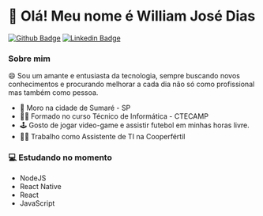 # 👋 Olá! Meu nome é William José Dias

[![Github Badge](https://img.shields.io/badge/-Github-000?style=flat-square&logo=Github&logoColor=white&link=https://github.com/williamwjd)](https://github.com/williamwjd)
[![Linkedin Badge](https://img.shields.io/badge/-LinkedIn-blue?style=flat-square&logo=Linkedin&logoColor=white&link=https://www.linkedin.com/in/william-jos%C3%A9-dias-641820148/)](https://www.linkedin.com/in/william-jos%C3%A9-dias-641820148/)

### Sobre mim
<p>😄 Sou um amante e entusiasta da tecnologia, sempre buscando novos conhecimentos e procurando melhorar a cada dia não só como profissional mas também como pessoa.</p>

- 📍 Moro na cidade de Sumaré - SP
- 👨‍🎓 Formado no curso Técnico de Informática - CTECAMP
- 🕹 Gosto de jogar video-game e assistir futebol em minhas horas livre.
- 👨‍💼 Trabalho como Assistente de TI na Cooperfértil


### 💻 Estudando no momento
- NodeJS
- React Native
- React
- JavaScript
